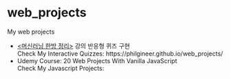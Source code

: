 # web_projects
My web projects

<ul>
<li><a href='https://www.philgineer.com/p/blog-page.html'><머신러닝 한방 정리><a> 강의 반응형 퀴즈 구현<br>
  Check My Interactive Quizzes: https://philgineer.github.io/web_projects/</li>

<li>
Udemy Course: 20 Web Projects With Vanilla JavaScript<br>
Check My Javascript Projects: </li>
